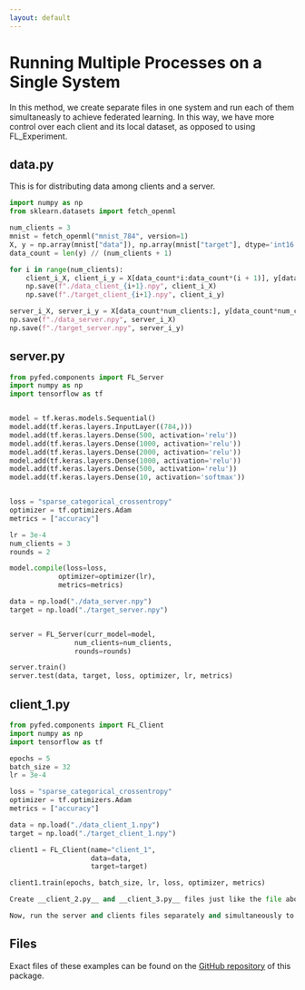 ```yaml
---
layout: default
---
```


# Running Multiple Processes on a Single System
In this method, we create separate files in one system and run each of them simultaneasly to achieve federated learning. In this way, we have more control over each client and its local dataset, as opposed to using FL_Experiment. 

## data.py
This is for distributing data among clients and a server.

```py
import numpy as np
from sklearn.datasets import fetch_openml

num_clients = 3
mnist = fetch_openml("mnist_784", version=1)
X, y = np.array(mnist["data"]), np.array(mnist["target"], dtype='int16')
data_count = len(y) // (num_clients + 1)

for i in range(num_clients):
    client_i_X, client_i_y = X[data_count*i:data_count*(i + 1)], y[data_count*i:data_count*(i + 1)]
    np.save(f"./data_client_{i+1}.npy", client_i_X)
    np.save(f"./target_client_{i+1}.npy", client_i_y)

server_i_X, server_i_y = X[data_count*num_clients:], y[data_count*num_clients:]
np.save(f"./data_server.npy", server_i_X)
np.save(f"./target_server.npy", server_i_y)
```


## server.py

```py
from pyfed.components import FL_Server
import numpy as np
import tensorflow as tf


model = tf.keras.models.Sequential()
model.add(tf.keras.layers.InputLayer((784,)))
model.add(tf.keras.layers.Dense(500, activation='relu'))
model.add(tf.keras.layers.Dense(1000, activation='relu'))
model.add(tf.keras.layers.Dense(2000, activation='relu'))
model.add(tf.keras.layers.Dense(1000, activation='relu'))
model.add(tf.keras.layers.Dense(500, activation='relu'))
model.add(tf.keras.layers.Dense(10, activation='softmax'))


loss = "sparse_categorical_crossentropy"
optimizer = tf.optimizers.Adam
metrics = ["accuracy"]

lr = 3e-4
num_clients = 3
rounds = 2

model.compile(loss=loss,
            optimizer=optimizer(lr),
            metrics=metrics)

data = np.load("./data_server.npy")
target = np.load("./target_server.npy")


server = FL_Server(curr_model=model,
                num_clients=num_clients,
                rounds=rounds)

server.train()
server.test(data, target, loss, optimizer, lr, metrics)
```

## client_1.py

```py
from pyfed.components import FL_Client
import numpy as np
import tensorflow as tf

epochs = 5
batch_size = 32
lr = 3e-4

loss = "sparse_categorical_crossentropy"
optimizer = tf.optimizers.Adam
metrics = ["accuracy"]

data = np.load("./data_client_1.npy")
target = np.load("./target_client_1.npy")

client1 = FL_Client(name="client_1",
                    data=data,
                    target=target)

client1.train(epochs, batch_size, lr, loss, optimizer, metrics)

Create __client_2.py__ and __client_3.py__ files just like the file above and change the data and target files to match the correct client. </br>

Now, run the server and clients files separately and simultaneously to get federated l
```

## Files
Exact files of these examples can be found on the [GitHub repository](https://github.com/amirrezasokhankhosh/PyFed) of this package.